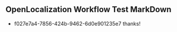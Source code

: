 ## OpenLocalization Workflow Test MarkDown
* f027e7a4-7856-424b-9462-6d0e901235e7 thanks!

<!--HONumber=Jul16_HO3-->



